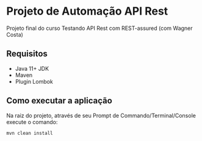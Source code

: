 # Projeto de Automação API Rest

Projeto final do curso Testando API Rest com REST-assured (com Wagner Costa)

##  Requisitos
* Java 11+ JDK
* Maven
* Plugin Lombok

## Como executar a aplicação

Na raiz do projeto, através de seu Prompt de Commando/Terminal/Console execute o comando:

```bash
mvn clean install
```